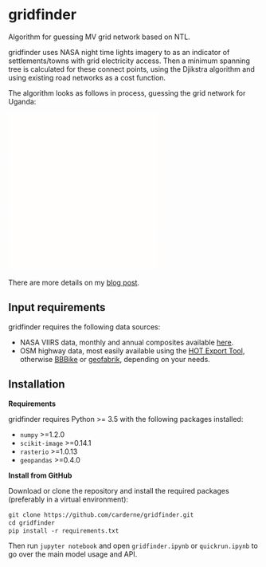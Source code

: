 # gridfinder
Algorithm for guessing MV grid network based on NTL.

gridfinder uses NASA night time lights imagery to as an indicator of settlements/towns with grid electricity access. Then a minimum spanning tree is calculated for these connect points, using the Djikstra algorithm and using existing road networks as a cost function.

The algorithm looks as follows in process, guessing the grid network for Uganda:

[![Animated algorithm](gridfinder-animated.gif)]()

There are more details on my [blog post](https://rdrn.me/night-time-lights-find-grid/).

## Input requirements
gridfinder requires the following data sources:
- NASA VIIRS data, monthly and annual composites available [here](https://ngdc.noaa.gov/eog/viirs/download_dnb_composites.html).
- OSM highway data, most easily available using the [HOT Export Tool](https://export.hotosm.org/en/v3/), otherwise [BBBike](https://extract.bbbike.org/) or [geofabrik](https://download.geofabrik.de/), depending on your needs.

## Installation

**Requirements**

gridfinder requires Python >= 3.5 with the following packages installed:

 - `numpy` >=1.2.0
 - `scikit-image` >=0.14.1
 - `rasterio` >=1.0.13
 - `geopandas` >=0.4.0

**Install from GitHub**

Download or clone the repository and install the required packages (preferably in a virtual environment):

```
git clone https://github.com/carderne/gridfinder.git
cd gridfinder
pip install -r requirements.txt
```

Then run ``jupyter notebook`` and open ``gridfinder.ipynb``  or `quickrun.ipynb` to go over the main model usage and API.
